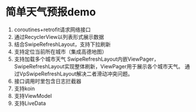 # 简单天气预报demo
1. coroutines+retrofit请求网络接口
2. 通过RecyclerView以列表形式展示数据
3. 结合SwipeRefreshLayout，支持下拉刷新
4. 支持定位当前所在城市（集成高德地图）
5. 支持加载多个城市天气 SwipeRefreshLayout内嵌ViewPager，SwipeRefreshLayout实现整体刷新，ViewPager用于展示各个城市天气。
通过VpSwipeRefreshLayout解决二者滑动冲突问题。
6. 接口调用时里包含日志拦截器
7. 支持koin
8. 支持ViewModel
9. 支持LiveData


